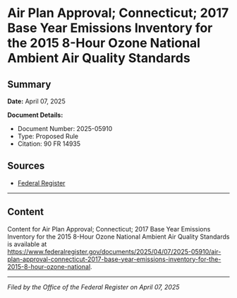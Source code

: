 # Air Plan Approval; Connecticut; 2017 Base Year Emissions Inventory for the 2015 8-Hour Ozone National Ambient Air Quality Standards

## Summary

**Date:** April 07, 2025

**Document Details:**
- Document Number: 2025-05910
- Type: Proposed Rule
- Citation: 90 FR 14935

## Sources
- [Federal Register](https://www.federalregister.gov/documents/2025/04/07/2025-05910/air-plan-approval-connecticut-2017-base-year-emissions-inventory-for-the-2015-8-hour-ozone-national)

---

## Content

Content for Air Plan Approval; Connecticut; 2017 Base Year Emissions Inventory for the 2015 8-Hour Ozone National Ambient Air Quality Standards is available at https://www.federalregister.gov/documents/2025/04/07/2025-05910/air-plan-approval-connecticut-2017-base-year-emissions-inventory-for-the-2015-8-hour-ozone-national.

---

*Filed by the Office of the Federal Register on April 07, 2025*
